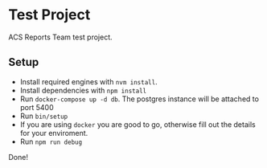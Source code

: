 # Test Project

ACS Reports Team test project.

## Setup

- Install required engines with `nvm install`.
- Install dependencies with `npm install`
- Run `docker-compose up -d db`. The postgres instance will be attached to port 5400
- Run `bin/setup`
- If you are using `docker` you are good to go, otherwise fill out the details for your enviroment.
- Run `npm run debug`

Done!
